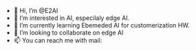 - 👋 Hi, I’m @E2AI
- 👀 I’m interested in AI, especilaly edge AI.
- 🌱 I’m currently learning Ebemeded AI for customerization HW.
- 💞️ I’m looking to collaborate on edge AI
- 📫 You can reach me with mail: 


<!---
E2AI/E2AI is a ✨ special ✨ repository because its `README.md` (this file) appears on your GitHub profile.
You can click the Preview link to take a look at your changes.
--->

